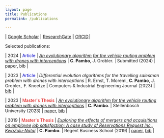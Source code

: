 ```yaml
---
layout: page
title: Publications
permalink: /publications

---
```


| [Google Scholar](https://scholar.google.ca/citations?user=???) | [ResearchGate](https://www.researchgate.net/profile/Carlos-Pambo) | [ORCID](https://orcid.org/0009-0008-9146-4658)|

Selected publications:

| 2024 | <font color="#0000cc">Article</font> | [*An evolutionary algorithm for the vehicle routing problem with drones with interceptions*](/assets/publications/CPambo2024Algorithm.pdf) | **C. Pambo**, J. Grobler. | Submitted (2024) | [paper](/assets/publications/CPambo2024Algorithm.pdf), [bib](/assets/publications/bib/CPambo2024Algorithm.bib) |
 
| 2023 | <font color="#0000cc">Article</font> | *Differential evolution algorithms for the travelling salesman problem with drones with interceptions* | R. Ernst, T. Moremi, **C. Pambo**, J. Grobler., F. Knoetze | Computers & Industrial Engineering Journal (2023) | [bib](/assets/publications/bib/) |

| 2023 | <font color="#dd0000">Master's Thesis</font> | [*An evolutionary algorithm for the vehicle routing problem with drones with interceptions*](/assets/publications/CPambo2023Algorithm.pdf) | **C. Pambo**. | Stellenbosch University (2023) | [paper](/assets/publications/CPambo2023Algorithm.pdf), [bib](/assets/publications/bib/CPambo2023Algorithm.bib) |

| 2019 | <font color="#dd0000">Master's Thesis</font> | [*Exploring the effects of mergers and acquisitions on employee job satisfaction: A case study of Reservations Request Inc., KwaZulu-Natal*](/assets/publications/CPambo2019Effects.pdf) | **C. Pambo**. | Regent Business School (2019) | [paper](/assets/publications//assets/publications/CPambo2019Effects.pdf), [bib](/assets/publications/bib/CPambo2019Effects.bib) |

